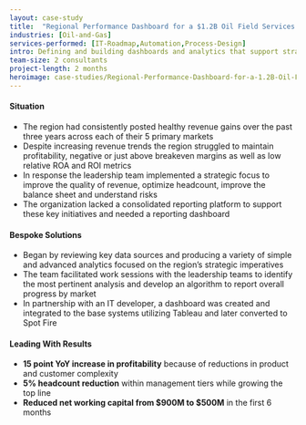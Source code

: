 ```yaml
---
layout: case-study
title:  "Regional Performance Dashboard for a $1.2B Oil Field Services Organization"
industries: [Oil-and-Gas]
services-performed: [IT-Roadmap,Automation,Process-Design]
intro: Defining and building dashboards and analytics that support strategic initiatives in order to better manage and direct improvements
team-size: 2 consultants
project-length: 2 months
heroimage: case-studies/Regional-Performance-Dashboard-for-a-1.2B-Oil-Field-Services-Organization.jpg
---
```


#### Situation
- The region had consistently posted healthy revenue gains over the past three years across each of their 5 primary markets
- Despite increasing revenue trends the region struggled to maintain profitability, negative or just above breakeven margins as well as low relative ROA and ROI metrics
- In response the leadership team implemented a strategic focus to improve the quality of revenue, optimize headcount, improve the balance sheet and understand risks
- The organization lacked a consolidated reporting platform to support these key initiatives and needed a reporting dashboard

#### Bespoke Solutions
- Began by reviewing key data sources and producing a variety of simple and advanced analytics focused on the region’s strategic imperatives
- The team facilitated work sessions with the leadership teams to identify the most pertinent analysis and develop an algorithm to report overall progress by market
- In partnership with an IT developer, a dashboard was created and integrated to the base systems utilizing Tableau and later converted to Spot Fire

#### Leading With Results
- **15 point YoY increase in profitability** because of reductions in product and customer complexity
- **5% headcount reduction** within management tiers while growing the top line
- **Reduced net working capital from $900M to $500M** in the first 6 months
